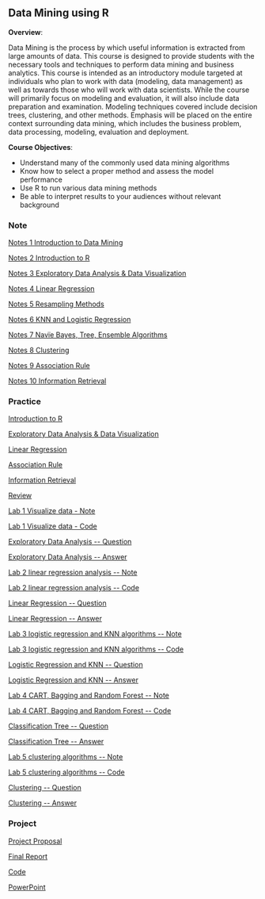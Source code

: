 ## Data Mining using R

__Overview__:  

Data Mining is the process by which useful information is extracted from large amounts of data. This course is designed to provide students with the necessary tools and techniques to perform data mining and business analytics. This course is intended as an introductory module targeted at individuals who plan to work with data (modeling, data management) as well as towards those who will work with data scientists. While the course will primarily focus on modeling and evaluation, it will also include data preparation and examination. Modeling techniques covered include decision trees, clustering, and other methods. Emphasis will be placed on the entire context surrounding data mining, which includes the business problem, data processing, modeling, evaluation and deployment. 
 
__Course Objectives__: 

- Understand many of the commonly used data mining algorithms
- Know how to select a proper method and assess the model performance
- Use R to run various data mining methods
- Be able to interpret results to your audiences without relevant background 


### Note

[Notes 1 Introduction to Data Mining](https://github.com/JiaRuiShao/Data-Mining-using-R/blob/master/Note/Notes%201%20Introduction%20to%20Data%20Mining.pdf)

[Notes 2 Introduction to R](https://github.com/JiaRuiShao/Data-Mining-using-R/blob/master/Note/Notes%202%20Introduction%20to%20R.pdf)

[Notes 3 Exploratory Data Analysis & Data Visualization](https://github.com/JiaRuiShao/Data-Mining-using-R/blob/master/Note/Notes%203%20Exploratory%20Data%20Analysis%20%26%20Data%20Visualization.pdf)

[Notes 4 Linear Regression](https://github.com/JiaRuiShao/Data-Mining-using-R/blob/master/Note/Notes%204%20Linear%20Regression.pdf)

[Notes 5 Resampling Methods](https://github.com/JiaRuiShao/Data-Mining-using-R/blob/master/Note/Notes%205%20Resampling%20Methods.pdf)

[Notes 6 KNN and Logistic Regression](https://github.com/JiaRuiShao/Data-Mining-using-R/blob/master/Note/Notes%206%20KNN%20and%20Logistic%20Regression.pdf)

[Notes 7 Navïe Bayes, Tree, Ensemble Algorithms](https://github.com/JiaRuiShao/Data-Mining-using-R/blob/master/Note/Notes%207%20Nav%C3%AFe%20Bayes%2C%20Tree%2C%20Ensemble%20Algorithms.pdf)

[Notes 8 Clustering](https://github.com/JiaRuiShao/Data-Mining-using-R/blob/master/Note/Notes%208%20Clustering.pdf)

[Notes 9 Association Rule](https://github.com/JiaRuiShao/Data-Mining-using-R/blob/master/Note/Notes%209%20Association%20Rule.pdf)

[Notes 10 Information Retrieval](https://github.com/JiaRuiShao/Data-Mining-using-R/blob/master/Note/Notes%2010%20Information%20Retrieval.pdf)


### Practice

[Introduction to R](https://github.com/JiaRuiShao/Data-Mining-using-R/blob/master/Note/2-Intro%20to%20R.R)

[Exploratory Data Analysis & Data Visualization](https://github.com/JiaRuiShao/Data-Mining-using-R/blob/master/Note/3-Exploratory%20Data%20Analysis%20%26%20Data%20Visualization.R)

[Linear Regression](https://github.com/JiaRuiShao/Data-Mining-using-R/blob/master/Note/4-Linear%20Regression.R)

[Association Rule](https://github.com/JiaRuiShao/Data-Mining-using-R/blob/master/Note/9-Association%20Rule.R)

[Information Retrieval](https://github.com/JiaRuiShao/Data-Mining-using-R/blob/master/Note/10-Information%20Retrieval.R)

[Review](https://github.com/JiaRuiShao/Data-Mining-using-R/blob/master/Note/Review.R)

[Lab 1 Visualize data - Note](https://github.com/JiaRuiShao/Data-Mining-using-R/blob/master/Lab/Lab%201%20Visualize%20data.pdf)

[Lab 1 Visualize data - Code](https://github.com/JiaRuiShao/Data-Mining-using-R/blob/master/Lab/Lab%201%20Visualize%20data.R)

[Exploratory Data Analysis -- Question](https://github.com/JiaRuiShao/Data-Mining-using-R/blob/master/Practice/Assignment%20%231%20Exploratory%20Data%20Analysis.pdf)

[Exploratory Data Analysis -- Answer](https://github.com/JiaRuiShao/Data-Mining-using-R/blob/master/Practice/Assignment%201%20Exploratory%20Data%20Analysis.R)

[Lab 2 linear regression analysis -- Note](https://github.com/JiaRuiShao/Data-Mining-using-R/blob/master/Lab/Lab%202%20linear%20regression%20analysis.pdf)

[Lab 2 linear regression analysis -- Code](https://github.com/JiaRuiShao/Data-Mining-using-R/blob/master/Lab/Lab%202%20linear%20regression%20analysis.R)

[Linear Regression -- Question](https://github.com/JiaRuiShao/Data-Mining-using-R/blob/master/Practice/Assignment%20%232%20Linear%20Regression.pdf)

[Linear Regression -- Answer](https://github.com/JiaRuiShao/Data-Mining-using-R/blob/master/Practice/Assignment%202%20Linear%20Regression.R)

[Lab 3 logistic regression and KNN algorithms -- Note](https://github.com/JiaRuiShao/Data-Mining-using-R/blob/master/Lab/Lab%203%20logistic%20regression%20and%20KNN%20algorithms.pdf)

[Lab 3 logistic regression and KNN algorithms -- Code](https://github.com/JiaRuiShao/Data-Mining-using-R/blob/master/Lab/Lab%203%20logistic%20regression%20and%20KNN%20algorithms.R)

[Logistic Regression and KNN -- Question](https://github.com/JiaRuiShao/Data-Mining-using-R/blob/master/Practice/Assignment%20%233%20%20Logistic%20Regression%20and%20KNN.pdf)

[Logistic Regression and KNN -- Answer](https://github.com/JiaRuiShao/Data-Mining-using-R/blob/master/Practice/Assignment%203%20%20Logistic%20Regression%20and%20KNN.R)

[Lab 4 CART, Bagging and Random Forest -- Note](https://github.com/JiaRuiShao/Data-Mining-using-R/blob/master/Lab/Lab%204%20%20CART%2C%20Bagging%20and%20Random%20Forest.pdf)

[Lab 4 CART, Bagging and Random Forest -- Code](https://github.com/JiaRuiShao/Data-Mining-using-R/blob/master/Lab/Lab%204%20%20CART%2C%20Bagging%20and%20Random%20Forest.R)

[Classification Tree -- Question]()

[Classification Tree -- Answer](https://github.com/JiaRuiShao/Data-Mining-using-R/blob/master/Practice/Assignment%204%20Classification%20Tree.R)

[Lab 5 clustering algorithms -- Note](https://github.com/JiaRuiShao/Data-Mining-using-R/blob/master/Lab/Lab%205%20clustering%20algorithms.pdf)

[Lab 5 clustering algorithms -- Code](https://github.com/JiaRuiShao/Data-Mining-using-R/blob/master/Lab/Lab%205%20clustering%20algorithms.R)

[Clustering -- Question](https://github.com/JiaRuiShao/Data-Mining-using-R/blob/master/Practice/Assignment%20%235%20Clustering.pdf)

[Clustering -- Answer](https://github.com/JiaRuiShao/Data-Mining-using-R/blob/master/Practice/Assignment%205%20Clustering.R)


### Project

[Project Proposal](https://github.com/JiaRuiShao/Data-Mining-using-R/blob/master/Project/Project%20Proposal.pdf)

[Final Report](https://github.com/JiaRuiShao/Data-Mining-using-R/blob/master/Project/Wine%20Quality%20-%20Final%20Report.pdf)

[Code](https://github.com/JiaRuiShao/Data-Mining-using-R/blob/master/Project/Wine%20Quality%20Evaluation.R)

[PowerPoint](https://github.com/JiaRuiShao/Data-Mining-using-R/blob/master/Project/Red%20Wine%20Quality%20Evaluation.pdf)